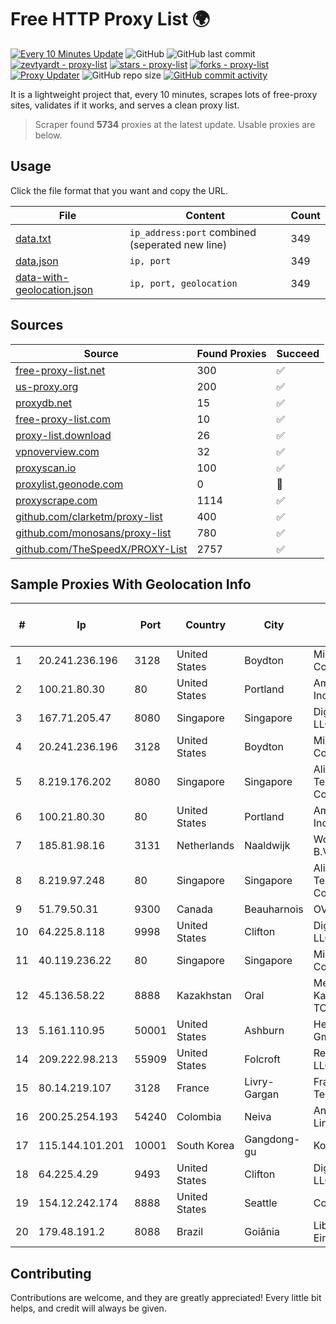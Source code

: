 
# Free HTTP Proxy List 🌍

[![Every 10 Minutes Update](https://github.com/mertguvencli/http-proxy-list/actions/workflows/main.yml/badge.svg?branch=main)](https://github.com/mertguvencli/http-proxy-list/actions/workflows/main.yml)
![GitHub](https://img.shields.io/github/license/mertguvencli/http-proxy-list)
![GitHub last commit](https://img.shields.io/github/last-commit/mertguvencli/http-proxy-list)
[![zevtyardt - proxy-list](https://img.shields.io/static/v1?label=zevtyardt&message=proxy-list&color=blue&logo=github)](https://github.com/zevtyardt/proxy-list "Go to GitHub repo")
[![stars - proxy-list](https://img.shields.io/github/stars/zevtyardt/proxy-list?style=social)](https://github.com/zevtyardt/proxy-list)
[![forks - proxy-list](https://img.shields.io/github/forks/zevtyardt/proxy-list?style=social)](https://github.com/zevtyardt/proxy-list)
[![Proxy Updater](https://github.com/zevtyardt/proxy-list/workflows/Proxy%20Updater/badge.svg)](https://github.com/zevtyardt/proxy-list/actions?query=workflow:"Proxy+Updater")
![GitHub repo size](https://img.shields.io/github/repo-size/zevtyardt/proxy-list)
[![GitHub commit activity](https://img.shields.io/github/commit-activity/m/zevtyardt/proxy-list?logo=commits)](https://github.com/zevtyardt/proxy-list/commits/main)

It is a lightweight project that, every 10 minutes, scrapes lots of free-proxy sites, validates if it works, and serves a clean proxy list.

> Scraper found **5734** proxies at the latest update. Usable proxies are below.

## Usage

Click the file format that you want and copy the URL.

|File|Content|Count|
|----|-------|-----|
|[data.txt](https://raw.githubusercontent.com/mertguvencli/http-proxy-list/main/proxy-list/data.txt)|`ip_address:port` combined (seperated new line)|349|
|[data.json](https://raw.githubusercontent.com/mertguvencli/http-proxy-list/main/proxy-list/data.json)|`ip, port`|349|
|[data-with-geolocation.json](https://raw.githubusercontent.com/mertguvencli/http-proxy-list/main/proxy-list/data-with-geolocation.json)|`ip, port, geolocation`|349|

## Sources

|Source|Found Proxies|Succeed|
|------|-------------|-------|
|[free-proxy-list.net](https://free-proxy-list.net)|300|✅|
|[us-proxy.org](https://www.us-proxy.org)|200|✅|
|[proxydb.net](http://proxydb.net)|15|✅|
|[free-proxy-list.com](https://free-proxy-list.com/?page=&port=&type%5B%5D=http&type%5B%5D=https&up_time=0&search=Search)|10|✅|
|[proxy-list.download](https://www.proxy-list.download/HTTP)|26|✅|
|[vpnoverview.com](https://vpnoverview.com/privacy/anonymous-browsing/free-proxy-servers)|32|✅|
|[proxyscan.io](https://www.proxyscan.io)|100|✅|
|[proxylist.geonode.com](https://proxylist.geonode.com/api/proxy-list?limit=300&page=1&sort_by=lastChecked&sort_type=desc&protocols=http,https)|0|🚫|
|[proxyscrape.com](https://api.proxyscrape.com/v2/?request=displayproxies&protocol=http&timeout=10000&country=all&ssl=all&anonymity=all)|1114|✅|
|[github.com/clarketm/proxy-list](https://raw.githubusercontent.com/clarketm/proxy-list/master/proxy-list-raw.txt)|400|✅|
|[github.com/monosans/proxy-list](https://raw.githubusercontent.com/monosans/proxy-list/main/proxies/http.txt)|780|✅|
|[github.com/TheSpeedX/PROXY-List](https://raw.githubusercontent.com/TheSpeedX/PROXY-List/master/http.txt)|2757|✅|


## Sample Proxies With Geolocation Info

|#|Ip|Port|Country|City|Internet Service Provider|
|-|--|----|-------|----|-------------------------|
|1|20.241.236.196|3128|United States|Boydton|Microsoft Corporation|
|2|100.21.80.30|80|United States|Portland|Amazon.com, Inc.|
|3|167.71.205.47|8080|Singapore|Singapore|DigitalOcean, LLC|
|4|20.241.236.196|3128|United States|Boydton|Microsoft Corporation|
|5|8.219.176.202|8080|Singapore|Singapore|Alibaba (US) Technology Co., Ltd.|
|6|100.21.80.30|80|United States|Portland|Amazon.com, Inc.|
|7|185.81.98.16|3131|Netherlands|Naaldwijk|WorldStream B.V.|
|8|8.219.97.248|80|Singapore|Singapore|Alibaba (US) Technology Co., Ltd.|
|9|51.79.50.31|9300|Canada|Beauharnois|OVH SAS|
|10|64.225.8.118|9998|United States|Clifton|DigitalOcean, LLC|
|11|40.119.236.22|80|Singapore|Singapore|Microsoft Corporation|
|12|45.136.58.22|8888|Kazakhstan|Oral|Megahost Kazakhstan TOO|
|13|5.161.110.95|50001|United States|Ashburn|Hetzner Online GmbH|
|14|209.222.98.213|55909|United States|Folcroft|ReliableSite.Net LLC|
|15|80.14.219.107|3128|France|Livry-Gargan|France Telecom|
|16|200.25.254.193|54240|Colombia|Neiva|Andinet ON Line|
|17|115.144.101.201|10001|South Korea|Gangdong-gu|Korea Telecom|
|18|64.225.4.29|9493|United States|Clifton|DigitalOcean, LLC|
|19|154.12.242.174|8888|United States|Seattle|Contabo Inc.|
|20|179.48.191.2|8088|Brazil|Goiânia|Libre Telecom Eireli|



## Contributing

Contributions are welcome, and they are greatly appreciated! Every
little bit helps, and credit will always be given.

